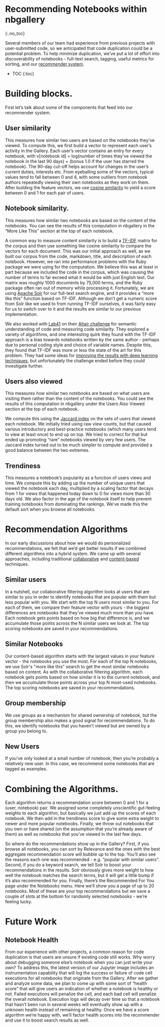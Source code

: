 # Recommending Notebooks within nbgallery
{:.no_toc}

Several members of our team had experience from previous projects with user-submitted code, so we anticipated that code duplication could be a potential problem.  To help minimize duplication, we’ve put a lot of effort into discoverability of notebooks - full-text search, tagging, useful metrics for sorting, and our [recommender system](https://en.wikipedia.org/wiki/Recommender_system).

* TOC
{:toc}

# Building blocks.

First let’s talk about some of the components that feed into our recommender system.

## User similarity

This measures how similar two users are based on the notebooks they’ve viewed.  To compute this, we first build a vector to represent each user’s activity in the Gallery.  Each user’s vector contains an entry for every notebook, with v[notebook id] = log(number of times they’ve viewed the notebook in the last 90 days) + (bonus 1.0 if the user has starred the notebook).  The 90-day cut-off helps account for changes in the user’s current duties, interests etc.  From eyeballing some of the vectors, typical values tend to fall between 0 and 4, with some outliers from notebook authors repeatedly viewing their own notebooks as they work on them.  After building the feature vectors, we use [cosine similarity](https://en.wikipedia.org/wiki/Cosine_similarity) to yield a score between 0 and 1 for each pair of users.

## Notebook similarity.

This measures how similar two notebooks are based on the content of the notebooks.  You can see the results of this computation in nbgallery in the “More Like This” section at the top of each notebook.

A common way to measure content similarity is to build a [TF-IDF](https://en.wikipedia.org/wiki/Tf%E2%80%93idf) matrix for the corpus and then use something like cosine similarity to compare the vectors for each document.  This was our initial approach as well, as we built our corpus from the code, markdown, title, and description of each notebook.  However, we ran into performance problems with the Ruby package we were using for the computation.  We believe this was at least in part because we included the code in the corpus, which was causing the number of terms to far exceed what it would be with just English text.  Our matrix was roughly 1000 documents by 75,000 terms, and the Ruby package often ran out of memory while processing it.  Fortunately, we are using [Apache Solr](http://lucene.apache.org/solr/) for our full-text search engine, and it provides a “more like this” function based on TF-IDF.  Although we don’t get a numeric score from Solr like we used to from running TF-IDF ourselves, it was fairly easy for us to switch over to it and the results are similar to our previous implementation.

We also worked with [Lab41](http://www.lab41.org/) on their [Altair challenge](https://github.com/Lab41/altair) for semantic understanding of code and measuring code similarity.  They explored a variety of algorithms, and one interesting quirk they found with the TF-IDF approach is a bias towards notebooks written by the same author - perhaps due to personal coding style and choice of variable names.  Despite this, they found that TF-IDF was more or less the state of the art for this problem.  They had some ideas for [improving the results with deep learning techniques](https://gab41.lab41.org/doc2vec-to-assess-semantic-similarity-in-source-code-667acb3e62d7), but unfortunately the challenge ended before they could investigate further.

## Users also viewed

This measures how similar two notebooks are based on what users are visiting them rather than the content of the notebooks.  You could see the results of this computation in nbgallery under the Users Also Viewed section at the top of each notebook.

We compute this using the [Jaccard index](https://en.wikipedia.org/wiki/Jaccard_index) on the sets of users that viewed each notebook.  We initially tried using raw view counts, but that caused various introductory and best-practice notebooks (which many users tend to view at least once) to end up on top.  We tried to correct for that but ended up promoting “rare” notebooks viewed by very few users.  The Jaccard index turned out to be much simpler to compute and provided a good balance between the two extremes.

## Trendiness

This measures a notebook’s popularity as a function of users views and time.  We compute this by adding up the number of unique users that viewed the notebook each day, multiplied by a scaling factor that decays from 1 for views that happened today down to 0 for views more than 30 days old.  We also factor in the age of the notebook itself to help prevent training notebooks from dominating the rankings.  We’ve made this the default sort when you browse all notebooks.

# Recommendation Algorithms

In our early discussions about how we would do personalized recommendations, we felt that we’d get better results if we combined different algorithms into a hybrid system.  We came up with several approaches, including traditional [collaborative](https://en.wikipedia.org/wiki/Recommender_system#Collaborative_filtering) and [content-based](https://en.wikipedia.org/wiki/Recommender_system#Content-based_filtering) techniques.

## Similar users

In a nutshell, our collaborative filtering algorithm looks at users that are similar to you in order to identify notebooks that are popular with them but less popular with you.  We start with the top N users most similar to you.  For each of them, we compare their feature vector with yours - the biggest differences are notebooks that they’ve viewed much more than you have.  Each notebook gets points based on how big that difference is, and we accumulate those points across the N similar users we look at.   The top scoring notebooks are saved in your recommendations.

## Similar Notebooks

Our content-based algorithm starts with the largest values in your feature vector - the notebooks you use the most.  For each of the top N notebooks, we use Solr's "more like this" search to get the most similar notebooks based on content.  As with the collaborative filtering algorithm, each notebook gets points based on how similar it is to the current notebook, and then we accumulate those points across your top N most-used notebooks.  The top scoring notebooks are saved in your recommendations. 

## Group membership

We use groups as a mechanism for shared ownership of notebook, but the group membership also makes a good signal for recommendations.  To do this, we identify notebooks that you haven’t viewed but are owned by a group you belong to.

## New Users

If you’ve only looked at a small number of notebook, then you’re probably a relatively new user.  In this case, we recommend some notebooks that are tagged as examples.

# Combining the Algorithms.

Each algorithm returns a recommendation score between 0 and 1 for a (user, notebook) pair.  We assigned some completely unscientific gut-feeling weights to each algorithm, but basically we just add up the scores of each notebook.  We then add in the trendiness score to give some extra weight to newer and more popular notebooks.  Finally, we throw out notebooks that you own or have shared (on the assumption that you’re already aware of them) as well as notebooks that you’ve viewed in the last few days.

So where do the recommendations show up in the Gallery?  First, if you browse all notebooks, you can sort by Relevance and the ones with the best aggregate recommendation score will bubble up to the top.  You’ll also see the reasons each one was recommended - e.g. “popular with similar users”.   Second, if you do a keyword search, we tell Solr to boost your recommendations in the results.  Solr obviously gives more weight to how well the notebook matches the search terms, but it will get a little bump if it’s also recommended for you.  Finally, there’s the Recommended For You page under the Notebooks menu.  Here we’ll show you a page of up to 20 notebooks.  Most of these are your top recommendations but we save a couple of slots at the bottom for randomly selected notebooks - we’re feeling lucky.

# Future Work

## Notebook Health

From our experience with other projects, a common reason for code duplication is that users are unsure if existing code still works.  Why worry about debugging someone else’s notebook when you can just write your own?  To address this, the latest version of our Jupyter image includes an instrumentation capability that will log the success or failure of code cell executions for all notebooks that originate from the Gallery.   After we gather and analyze some data, we plan to come up with some sort of “health score” that will give users an indication of whether a notebook is healthy or not.  Failed executions will penalize the cell, and each bad cell will penalize the overall notebook.  Execution logs will decay over time so that a notebook that hasn’t been run in several weeks will eventually show up with a unknown health instead of remaining at healthy.  Once we have a score algorithm we’re happy with, we’ll factor health scores into the recommender and use it to boost search results as well.
